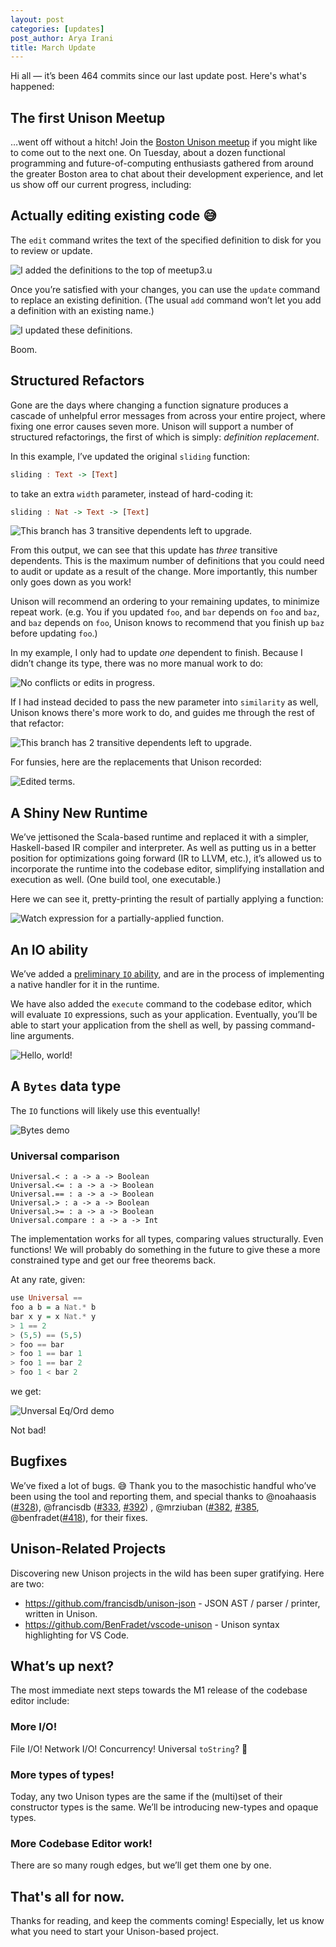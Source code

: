 ```yaml
---
layout: post
categories: [updates]
post_author: Arya Irani
title: March Update
---
```

Hi all — it’s been 464 commits since our last update post.  Here's what's happened:

## The first Unison Meetup
…went off without a hitch!  Join the [Boston Unison meetup](https://www.meetup.com/Boston-Unison/) if you might like to come out to the next one. On Tuesday, about a dozen functional programming and future-of-computing enthusiasts gathered from around the greater Boston area to chat about their development experience, and let us show off our current progress, including:

## Actually editing existing code 😅
The `edit` command writes the text of the specified definition to disk for you to review or update.

![I added the definitions to the top of meetup3.u](https://user-images.githubusercontent.com/538571/55251341-8fac5880-520d-11e9-9d74-9a6661e5f0bf.png)

Once you’re satisfied with your changes, you can use the `update` command to replace an existing definition.  (The usual `add` command won’t let you add a definition with an existing name.)

![I updated these definitions.](https://user-images.githubusercontent.com/538571/55251578-2c6ef600-520e-11e9-81a4-4f09b40179d0.png)

Boom.

## Structured Refactors
Gone are the days where changing a function signature produces a cascade of unhelpful error messages from across your entire project, where fixing one error causes seven more.  Unison will support a number of structured refactorings, the first of which is simply: _definition replacement_.

In this example, I’ve updated the original `sliding` function:
```haskell
sliding : Text -> [Text]
```
to take an extra `width` parameter, instead of hard-coding it:
```haskell
sliding : Nat -> Text -> [Text]
```

![This branch has 3 transitive dependents left to upgrade.](https://user-images.githubusercontent.com/538571/55250484-815d3d00-520b-11e9-9557-ef5d01eed85b.png)

From this output, we can see that this update has *three* transitive dependents.  This is the maximum number of definitions that you could need to audit or update as a result of the change.  More importantly, this number only goes down as you work!

Unison will recommend an ordering to your remaining updates, to minimize repeat work.  (e.g. You if you updated `foo`, and `bar` depends on `foo` and `baz`, and `baz` depends on `foo`, Unison knows to recommend that you finish up `baz` before updating `foo`.)

In my example, I only had to update *one* dependent to finish.  Because I didn’t change its type, there was no more manual work to do:

![No conflicts or edits in progress.](https://user-images.githubusercontent.com/538571/55250768-355ec800-520c-11e9-8236-f82dfea8559a.png)

If I had instead decided to pass the new parameter into `similarity` as well, Unison knows there's more work to do, and guides me through the rest of that refactor:

![This branch has 2 transitive dependents left to upgrade.](https://user-images.githubusercontent.com/538571/55251059-dea5be00-520c-11e9-9cfb-b6a26c429865.png)

For funsies, here are the replacements that Unison recorded:

![Edited terms.](https://user-images.githubusercontent.com/538571/55251163-17de2e00-520d-11e9-8809-4f5993b57657.png)

## A Shiny New Runtime
We’ve jettisoned the Scala-based runtime and replaced it with a simpler, Haskell-based IR compiler and interpreter.  As well as putting us in a better position for optimizations going forward (IR to LLVM, etc.), it’s allowed us to incorporate the runtime into the codebase editor, simplifying installation and execution as well.  (One build tool, one executable.)

Here we can see it, pretty-printing the result of partially applying a function:

![Watch expression for a partially-applied function.](https://user-images.githubusercontent.com/538571/55251780-92f41400-520e-11e9-86db-e092c6847f63.png)

## An IO ability
We’ve added a [preliminary `IO` ability](https://github.com/unisonweb/unison/blob/ed69a95128440f7976014d2826a0e0872662ba43/parser-typechecker/src/Unison/Runtime/IOSource.hs#L194-L281), and are in the process of implementing a native handler for it in the runtime.

We have also added the `execute` command to the codebase editor, which will evaluate `IO` expressions, such as your application.  Eventually, you’ll be able to start your application from the shell as well, by passing command-line arguments.

![Hello, world!](https://user-images.githubusercontent.com/538571/55258190-63013c80-521f-11e9-8853-ca10aaa8bd05.png)

## A `Bytes` data type
The `IO` functions will likely use this eventually!

![Bytes demo](https://user-images.githubusercontent.com/11074/54630653-b968c100-4a50-11e9-9200-2a96e6ff6a03.png)

### Universal comparison

```
Universal.< : a -> a -> Boolean
Universal.<= : a -> a -> Boolean
Universal.== : a -> a -> Boolean
Universal.> : a -> a -> Boolean
Universal.>= : a -> a -> Boolean
Universal.compare : a -> a -> Int
```

The implementation works for all types, comparing values structurally.  Even functions!  We will probably do something in the future to give these a more constrained type and get our free theorems back.

At any rate, given:
```haskell
use Universal ==
foo a b = a Nat.* b
bar x y = x Nat.* y
> 1 == 2
> (5,5) == (5,5)
> foo == bar
> foo 1 == bar 1
> foo 1 == bar 2
> foo 1 < bar 2
```
we get:

![Unversal Eq/Ord demo](https://user-images.githubusercontent.com/538571/55260307-4536d600-5225-11e9-818f-03d0876ae230.png)

Not bad!

## Bugfixes
We’ve fixed a lot of bugs. 😅  Thank you to the masochistic handful who’ve been using the tool and reporting them, and special thanks to @noahaasis ([#328](https://github.com/unisonweb/unison/pulls/328)), @francisdb ([#333](https://github.com/unisonweb/unison/pull/333), [#392](https://github.com/unisonweb/unison/pulls/392)) , @mrziuban ([#382](https://github.com/unisonweb/unison/pulls/382), [#385](https://github.com/unisonweb/unison/pulls/385), @benfradet([#418](https://github.com/unisonweb/unison/pull/418)),  for their fixes.

## Unison-Related Projects
Discovering new Unison projects in the wild has been super gratifying.  Here are two:
* https://github.com/francisdb/unison-json - JSON AST / parser / printer, written in Unison.
* https://github.com/BenFradet/vscode-unison - Unison syntax highlighting for VS Code.

## What’s up next?
The most immediate next steps towards the M1 release of the codebase editor include:
### More I/O!
File I/O! Network I/O!  Concurrency!  Universal `toString`? 🤔
### More types of types!
Today, any two Unison types are the same if the (multi)set of their constructor types is the same. We’ll be introducing new-types and opaque types.
### More Codebase Editor work!
There are so many rough edges, but we’ll get them one by one.

## That's all for now.
Thanks for reading, and keep the comments coming!  Especially, let us know what you need to start your Unison-based project.

